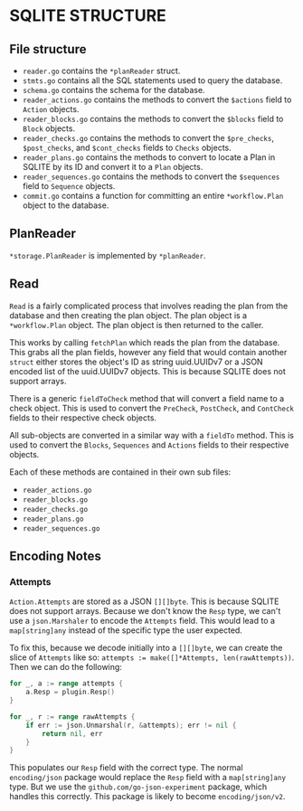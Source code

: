 # SQLITE STRUCTURE

## File structure

- `reader.go` contains the `*planReader` struct.
- `stmts.go` contains all the SQL statements used to query the database.
- `schema.go` contains the schema for the database.
- `reader_actions.go` contains the methods to convert the `$actions` field to `Action` objects.
- `reader_blocks.go` contains the methods to convert the `$blocks` field to `Block` objects.
- `reader_checks.go` contains the methods to convert the `$pre_checks`, `$post_checks`, and `$cont_checks` fields to `Checks` objects.
- `reader_plans.go` contains the methods to convert to locate a Plan in SQLITE by its ID and convert it to a `Plan` objects.
- `reader_sequences.go` contains the methods to convert the `$sequences` field to `Sequence` objects.
- `commit.go` contains a function for committing an entire `*workflow.Plan` object to the database.

## PlanReader

`*storage.PlanReader` is implemented by `*planReader`.

## Read

`Read` is a fairly complicated process that involves reading the plan from the database and then creating the plan object. The plan object is a `*workflow.Plan` object. The plan object is then returned to the caller.

This works by calling `fetchPlan` which reads the plan from the database. This grabs all the plan fields, however any field that would contain another `struct` either stores the object's ID as string uuid.UUIDv7 or a JSON encoded list of the uuid.UUIDv7 objects. This is because SQLITE does not support arrays.

There is a generic `fieldToCheck` method that will convert a field name to a check object. This is used to convert the `PreCheck`, `PostCheck`, and `ContCheck` fields to their respective check objects.

All sub-objects are converted in a similar way with a `fieldTo` method. This is used to convert the `Blocks`, `Sequences` and `Actions` fields to their respective objects.

Each of these methods are contained in their own sub files:

- `reader_actions.go`
- `reader_blocks.go`
- `reader_checks.go`
- `reader_plans.go`
- `reader_sequences.go`

## Encoding Notes

### Attempts

`Action.Attempts` are stored as a JSON `[][]byte`. This is because SQLITE does not support arrays. Because we don't know the `Resp` type, we can't use a `json.Marshaler` to encode the `Attempts` field. This would lead to a `map[string]any` instead of the specific type the user expected.

To fix this, because we decode initially into a `[][]byte`, we can create the slice of `Attempts` like so: `attempts := make([]*Attempts, len(rawAttempts))`. Then we can do the following:

```go
for _, a := range attempts {
	a.Resp = plugin.Resp()
}

for _, r := range rawAttempts {
	if err := json.Unmarshal(r, &attempts); err != nil {
		return nil, err
	}
}
```

This populates our `Resp` field with the correct type. The normal `encoding/json` package would replace the `Resp` field with a `map[string]any` type. But we use the `github.com/go-json-experiment` package, which handles this correctly. This package is likely to become `encoding/json/v2`.
